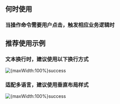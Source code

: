## 何时使用

### 当操作命令需要用户点击，触发相应业务逻辑时

## 推荐使用示例

### 文本换行时，建议使用以下换行方式

![{maxWidth:100%}success](001)

### 适配多语言，建议使用垂直布局样式

![{maxWidth:100%}success](002)
